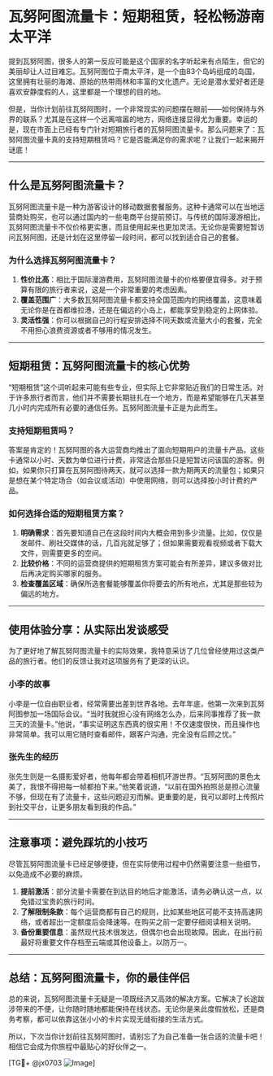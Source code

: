 # 瓦努阿图流量卡：短期租赁，轻松畅游南太平洋

提到瓦努阿图，很多人的第一反应可能是这个国家的名字听起来有点陌生，但它的美丽却让人过目难忘。瓦努阿图位于南太平洋，是一个由83个岛屿组成的岛国，这里拥有壮丽的海滩、原始的热带雨林和丰富的文化遗产。无论是潜水爱好者还是喜欢安静度假的人，这里都是一个理想的目的地。

但是，当你计划前往瓦努阿图时，一个非常现实的问题摆在眼前——如何保持与外界的联系？尤其是在这样一个远离喧嚣的地方，网络连接显得尤为重要。幸运的是，现在市面上已经有专门针对短期旅行者的瓦努阿图流量卡。那么问题来了：瓦努阿图流量卡真的支持短期租赁吗？它是否能满足你的需求呢？让我们一起来揭开谜底！

---

## 什么是瓦努阿图流量卡？

瓦努阿图流量卡是一种为游客设计的移动数据套餐服务。这种卡通常可以在当地运营商处购买，也可以通过国内的一些电商平台提前预订。与传统的国际漫游相比，瓦努阿图流量卡不仅价格更实惠，而且使用起来也更加灵活。无论你是需要短暂访问瓦努阿图，还是计划在这里停留一段时间，都可以找到适合自己的套餐。

### 为什么选择瓦努阿图流量卡？
1. **性价比高**：相比于国际漫游费用，瓦努阿图流量卡的价格要便宜得多。对于预算有限的旅行者来说，这是一个非常重要的考虑因素。
2. **覆盖范围广**：大多数瓦努阿图流量卡都支持全国范围内的网络覆盖，这意味着无论你是在首都维拉港，还是在偏远的小岛上，都能享受到稳定的上网体验。
3. **灵活性强**：你可以根据自己的行程安排选择不同天数或流量大小的套餐，完全不用担心浪费资源或者不够用的情况发生。

---

## 短期租赁：瓦努阿图流量卡的核心优势

“短期租赁”这个词听起来可能有些专业，但实际上它非常贴近我们的日常生活。对于许多旅行者而言，他们并不需要长期驻扎在一个地方，而是希望能够在几天甚至几小时内完成所有必要的通信任务。瓦努阿图流量卡正是为此而生。

### 支持短期租赁吗？
答案是肯定的！瓦努阿图的各大运营商均推出了面向短期用户的流量卡产品。这些卡通常以小时、天数为单位进行计费，非常适合那些只是短暂访问该国的游客。例如，如果你只打算在瓦努阿图待两天，就可以选择一款为期两天的流量包；如果只是想在某个特定场合（如会议或活动）中使用网络，则可以选择按小时计费的产品。

### 如何选择合适的短期租赁方案？
1. **明确需求**：首先要知道自己在这段时间内大概会用到多少流量。比如，仅仅是发邮件、刷社交媒体的话，几百兆就足够了；但如果需要观看视频或者下载大文件，则需要更多的空间。
2. **比较价格**：不同的运营商提供的短期租赁方案可能会有所差异，建议多做对比后再决定购买哪家的服务。
3. **检查覆盖区域**：确保所选套餐能够覆盖你将要去的所有地点，尤其是那些较为偏远的地方。

---

## 使用体验分享：从实际出发谈感受

为了更好地了解瓦努阿图流量卡的实际效果，我特意采访了几位曾经使用过这类产品的旅行者。他们的反馈让我对这项服务有了更深的认识。

### 小李的故事
小李是一位自由职业者，经常需要出差到世界各地。去年年底，他第一次来到瓦努阿图参加一场国际会议。“当时我就担心没有网络怎么办，后来同事推荐了我一款三天的流量卡。”他说，“事实证明这东西真的很实用！不仅速度很快，而且操作也非常简单。我可以用它随时查看邮件，跟客户沟通，完全没有后顾之忧。”

### 张先生的经历
张先生则是一名摄影爱好者，他每年都会带着相机环游世界。“瓦努阿图的景色太美了，我恨不得把每一帧都拍下来。”他笑着说道，“以前在国外拍照总是担心流量不够，但现在有了流量卡，这些问题迎刃而解。更重要的是，我可以即时上传照片到社交平台，让更多朋友看到我的作品。”

---

## 注意事项：避免踩坑的小技巧

尽管瓦努阿图流量卡已经足够便捷，但在实际使用过程中仍然需要注意一些细节，以免造成不必要的麻烦。

1. **提前激活**：部分流量卡需要在到达目的地后才能激活，请务必确认这一点，以免错过宝贵的旅行时间。
2. **了解限制条款**：每个运营商都有自己的规则，比如某些地区可能不支持高速网络，或者超出一定额度后会降速等。在购买之前一定要仔细阅读相关说明。
3. **备份重要信息**：虽然现代技术很发达，但偶尔也会出现故障。因此，在出行前最好将重要文件存档至云端或其他设备上，以防万一。

---

## 总结：瓦努阿图流量卡，你的最佳伴侣

总的来说，瓦努阿图流量卡无疑是一项既经济又高效的解决方案。它解决了长途跋涉带来的不便，让你随时随地都能保持在线状态。无论你是来此度假放松，还是商务考察，都可以依靠这张小小的卡片实现无缝衔接的生活方式。

所以，下次当你计划前往瓦努阿图时，请别忘了为自己准备一张合适的流量卡吧！相信它会成为你旅程中最贴心的好伙伴之一。

[TG💪+ @jx0703 ![Image](https://github.com/user-attachments/assets/dbca1d08-cadb-493c-b0ec-ad6f7a83f270)]